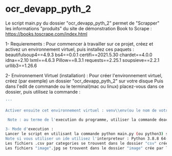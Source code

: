 # ocr_devapp_pyth_2

Le script main.py du dossier "ocr_devapp_pyth_2" permet de "Scrapper" les informations "produits" du site de démonstration Book to Scrape : https://books.toscrape.com/index.html

1- Requierements : 
Pour commencer à travailler sur ce projet, créez et activez un environnement virtuel, puis installez ces paquets :
beautifulsoup4==4.9.3
bs4==0.0.1
certifi==2021.5.30
chardet==4.0.0
idna==2.10
lxml==4.6.3
Pillow==8.3.1
requests==2.25.1
soupsieve==2.2.1
urllib3==1.26.6

2- Environnement Virtuel (installation) : 
Pour créer l'environnement virtuel, créez (par exemple) un dossier "ocr_devapp_pyth_2" sur votre disque
Puis dans l'edit de commande ou le terminal(mac ou linux) placez-vous dans ce dossier, puis utilisez la commande : 
```bash python(python3 sur mac) -m venv env(ou le nom que vous souhaitez donner à votre environnement virtuel)
'''

Activer ensuite cet environnement virtuel : venv\\env(ou le nom de votre environnement virtuel)\\activate.bat ou sur mac : source env(ou le nom de votre environnement virtuel)/bin/activate

 Note : au terme de l'execution du programme, utiliser la commande deactivate pour sortir de l'environnement virtuel
  
3- Mode d'execution : 
Lancer le script en utilisant la commande python main.py (ou python3) sur mac > Vous pouvez suivre l'avancement du scapping dans le terminal
Note si vous utiliser un ide utilisez l'interpreteur : Python 3.8.8 64-bit ('base':conda)
Les fichiers .csv par categories se trouvent dans le dossier "csv" crée par le script
Les fichiers "image".jpg se trouvent dans le dossier "image" crée par le script et sont nommées selon le code UPC de chaque livre




